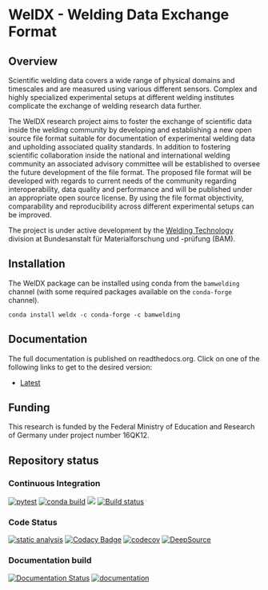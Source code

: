 # WelDX - Welding Data Exchange Format
## Overview
Scientific welding data covers a wide range of physical domains and timescales and are measured using various different sensors.
Complex and highly specialized experimental setups at different welding institutes complicate the exchange of welding research data further.

The WelDX research project aims to foster the exchange of scientific data inside the welding community by developing and establishing a new open source file format suitable for documentation of experimental welding data and upholding associated quality standards.
In addition to fostering scientific collaboration inside the national and international welding community an associated advisory committee will be established to oversee the future development of the file format.
The proposed file format will be developed with regards to current needs of the community regarding interoperability, data quality and performance and will be published under an appropriate open source license.
By using the file format objectivity, comparability and reproducibility across different experimental setups can be improved.

The project is under active development by the [Welding Technology](https://www.bam.de/Navigation/EN/About-us/Organisation/Organisation-Chart/President/Department-9/Division-93/division93.html) division at Bundesanstalt für Materialforschung und -prüfung (BAM).


## Installation
The WelDX package can be installed using conda from the `bamwelding` channel (with some required packages available on the `conda-forge` channel).
```console
conda install weldx -c conda-forge -c bamwelding
```

## Documentation

The full documentation is published on readthedocs.org. 
Click on one of the following links to get to the desired version:

-   [Latest](https://weldx.readthedocs.io/en/latest/)  

## Funding
This research is funded by the Federal Ministry of Education and Research of Germany under project number 16QK12.

## Repository status 

### Continuous Integration
[![pytest](https://github.com/BAMWelDX/weldx/workflows/pytest/badge.svg?branch=master)](https://github.com/BAMWelDX/weldx/actions?query=workflow%3Apytest+branch%3Amaster)
[![conda build](https://github.com/BAMWelDX/weldx/workflows/conda%20build/badge.svg?branch=master)](https://github.com/BAMWelDX/weldx/actions?query=workflow%3A%22conda+build%22+branch%3Amaster)
[![](https://travis-ci.com/BAMWelDX/weldx.svg?branch=master)](https://travis-ci.com/BAMWelDX/weldx)
[![Build status](https://ci.appveyor.com/api/projects/status/6yvswkpj7mmdbrk1/branch/master?svg=true)](https://ci.appveyor.com/project/BAMWelDX/weldx/branch/master)

### Code Status
[![static analysis](https://github.com/BAMWelDX/weldx/workflows/static%20analysis/badge.svg?branch=master)](https://github.com/BAMWelDX/weldx/actions?query=workflow%3A%22static+analysis%22+branch%3Amaster)
[![Codacy Badge](https://api.codacy.com/project/badge/Grade/5e7ede6d978249a781e5c580ed1c813f)](https://www.codacy.com/gh/BAMWelDX/weldx?utm_source=github.com&amp;utm_medium=referral&amp;utm_content=BAMWelDX/weldx&amp;utm_campaign=Badge_Grade)
[![codecov](https://codecov.io/gh/BAMWelDX/weldx/branch/master/graph/badge.svg)](https://codecov.io/gh/BAMWelDX/weldx)
[![DeepSource](https://static.deepsource.io/deepsource-badge-light-mini.svg)](https://deepsource.io/gh/BAMWelDX/weldx/?ref=repository-badge)

### Documentation build

[![Documentation Status](https://readthedocs.org/projects/weldx/badge/?version=latest)](https://weldx.readthedocs.io/en/latest/?badge=latest)
[![documentation](https://github.com/BAMWelDX/weldx/workflows/documentation/badge.svg?branch=master)](https://github.com/BAMWelDX/weldx/actions?query=workflow%3Adocumentation+branch%3Amaster)

